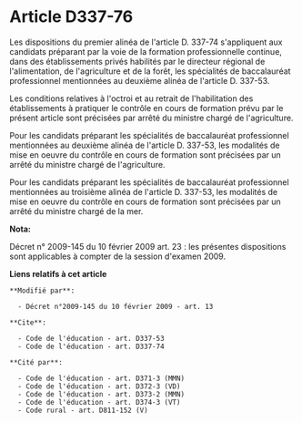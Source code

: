 # Article D337-76

Les dispositions du premier alinéa de l'article D. 337-74 s'appliquent aux candidats préparant par la voie de la formation
professionnelle continue, dans des établissements privés habilités par le directeur régional de l'alimentation, de
l'agriculture et de la forêt, les spécialités de baccalauréat professionnel mentionnées au deuxième alinéa de l'article D.
337-53. 

Les conditions relatives à l'octroi et au retrait de l'habilitation des établissements à pratiquer le contrôle en cours de
formation prévu par le présent article sont précisées par arrêté du ministre chargé de l'agriculture. 

Pour les candidats préparant les spécialités de baccalauréat professionnel mentionnées au deuxième alinéa de l'article D.
337-53, les modalités de mise en oeuvre du contrôle en cours de formation sont précisées par un arrêté du ministre chargé de
l'agriculture. 

Pour les candidats préparant les spécialités de baccalauréat professionnel mentionnées au troisième alinéa de l'article D.
337-53, les modalités de mise en oeuvre du contrôle en cours de formation sont précisées par un arrêté du ministre chargé de
la mer.

**Nota:**

Décret n° 2009-145 du 10 février 2009 art. 23 : les présentes dispositions sont applicables à compter de la session d'examen
2009.

**Liens relatifs à cet article**

	**Modifié par**:

	  - Décret n°2009-145 du 10 février 2009 - art. 13

	**Cite**:

	  - Code de l'éducation - art. D337-53
	  - Code de l'éducation - art. D337-74

	**Cité par**:

	  - Code de l'éducation - art. D371-3 (MMN)
	  - Code de l'éducation - art. D372-3 (VD)
	  - Code de l'éducation - art. D373-2 (MMN)
	  - Code de l'éducation - art. D374-3 (VT)
	  - Code rural - art. D811-152 (V)
